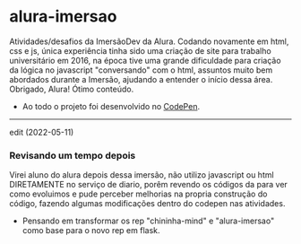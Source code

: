 # alura-imersao
Atividades/desafios da ImersãoDev da Alura.
Codando novamente em html, css e js, única experiência tinha sido uma criação de site para trabalho universitário em 2016, na época tive uma grande dificuldade para criação da lógica no javascript "conversando" com o html, assuntos muito bem abordados durante a Imersão, ajudando a entender o início dessa área.
Obrigado, Alura! Ótimo conteúdo.
- Ao todo o projeto foi desenvolvido no [CodePen](https://codepen.io/).

----------------------------------------------------------------


edit (2022-05-11)
### Revisando um tempo depois
Virei aluno do alura depois dessa imersão, não utilizo javascript ou html DIRETAMENTE no serviço de diario, porêm revendo os códigos da para ver como evoluimos e pude perceber melhorias na propria construção do código, fazendo algumas modificações dentro do codepen nas atividades.
- Pensando em transformar os rep "chininha-mind" e "alura-imersao" como base para o novo rep em flask.
